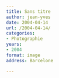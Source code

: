 ```yaml
---
title: Sans titre
author: jean-yves
date: 2004-04-14
url: /2004-04-14/
categories:
- Photographie
years:
- 2004
format: image
address: Barcelone

---
```

